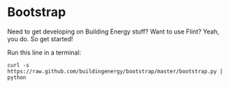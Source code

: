 Bootstrap
=========

Need to get developing on Building Energy stuff?  Want to use Flint?  Yeah, you do.  So get started!

Run this line in a terminal:
```
curl -s https://raw.github.com/buildingenergy/bootstrap/master/bootstrap.py | python
```



